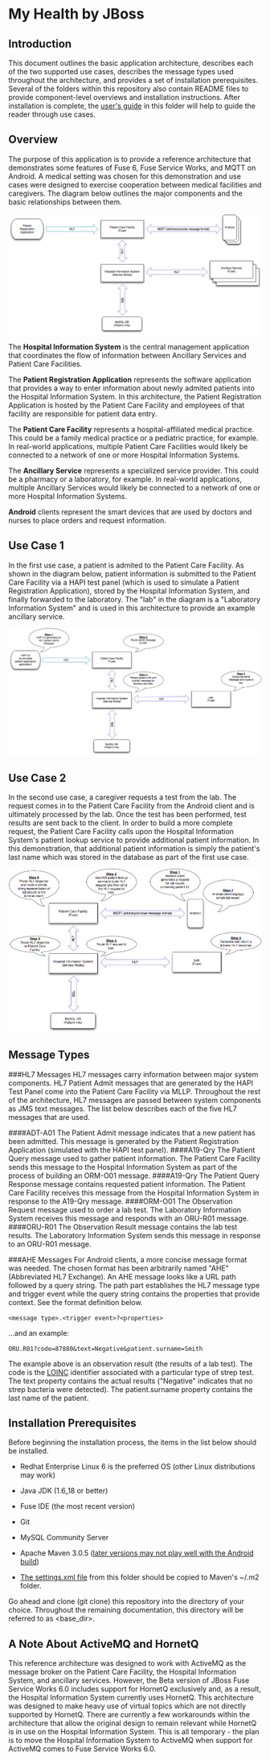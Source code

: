 My Health by JBoss
========
Introduction
--------
This document outlines the basic application architecture, describes each of the two supported use cases, describes the message types used throughout the architecture, and provides a set of installation prerequisites. Several of the folders within this repository also contain README files to provide component-level overviews and installation instructions. After installation is complete, the [user's guide](./UsersGuide.md) in this folder will help to guide the reader through use cases.

Overview
--------
The purpose of this application is to provide a reference architecture that demonstrates some features of Fuse 6, Fuse Service Works, and MQTT on Android. A medical setting was chosen for this demonstration and use cases were designed to exercise cooperation between medical facilities and caregivers. The diagram below outlines the major components and the basic relationships between them.


![Overview Image](./overview.png "Reference Architecture Overview")

The **Hospital Information System** is the central management application that coordinates the flow of information between Ancillary Services and Patient Care Facilities.

The **Patient Registration Application** represents the software application that provides a way to enter information about newly admited patients into the Hospital Information System. In this architecture, the Patient Registration Application is hosted by the Patient Care Facility and employees of that facility are responsible for patient data entry.

The **Patient Care Facility** represents a hospital-affiliated medical practice. This could be a family medical practice or a pediatric practice, for example. In real-world applications, multiple Patient Care Facilities would likely be connected to a network of one or more Hospital Information Systems.

The **Ancillary Service** represents a specialized service provider. This could be a pharmacy or a laboratory, for example. In real-world applications, multiple Ancillary Services would likely be connected to a network of one or more Hospital Information Systems.

**Android** clients represent the smart devices that are used by doctors and nurses to place orders and request information.




Use Case 1
--------
In the first use case, a patient is admited to the Patient Care Facility. As shown in the diagram below, patient information is submitted to the Patient Care Facility via a HAPI test panel (which is used to simulate a Patient Registration Application), stored by the Hospital Information System, and finally forwarded to the laboratory. The "lab" in the diagram is a "Laboratory Information System" and is used in this architecture to provide an example ancillary service.

![Use Case 1](./useCase1.png "Use Case 1")


Use Case 2
--------
In the second use case, a caregiver requests a test from the lab. The request comes in to the Patient Care Facility from the Android client and is ultimately processed by the lab. Once the test has been performed, test results are sent back to the client. In order to build a more complete request, the Patient Care Facility calls upon the Hospital Information System's patient lookup service to provide additional patient information. In this demonstration, that additional patient information is simply the patient's last name which was stored in the database as part of the first use case.

![Use Case 2](./useCase2.png "Use Case 2")


Message Types
--------
###HL7 Messages
HL7 messages carry information between major system components. HL7 Patient Admit messages that are generated by the HAPI Test Panel come into the Patient Care Facility via MLLP. Throughout the rest of the architecture, HL7 messages are passed between system components as JMS text messages. The list below describes each of the five HL7 messages that are used.

####ADT-A01
The Patient Admit message indicates that a new patient has been admitted. This message is generated by the Patient Registration Application (simulated with the HAPI test panel).
####A19-Qry
The Patient Query message used to gather patient information. The Patient Care Facility sends this message to the Hospital Information System as part of the process of building an ORM-O01 message.
####A19-Qry
The Patient Query Response message contains requested patient information. The Patient Care Facility receives this message from the Hospital Information System in response to the A19-Qry message.
####ORM-O01
The Observation Request message used to order a lab test. The Laboratory Information System receives this message and responds with an ORU-R01 message.
####ORU-R01
The Observation Result message contains the lab test results. The Laboratory Information System sends this message in response to an ORU-R01 message.



###AHE Messages
For Android clients, a more concise message format was needed. The chosen format has been arbitrarily named "AHE" (Abbreviated HL7 Exchange). An AHE message looks like a URL path followed by a query string. The path part establishes the HL7 message type and trigger event while the query string contains the properties that provide context. See the format definition below.

```
<message type>.<trigger event>?<properties>
```
...and an example:
```
ORU.R01?code=87880&text=Negative&patient.surname=Smith
```
The example above is an observation result (the results of a lab test). The code is the [LOINC](http://loinc.org/) identifier associated with a particular type of strep test. The text property contains the actual results ("Negative" indicates that no strep bacteria were detected). The patient.surname property contains the last name of the patient.


Installation Prerequisites
--------

Before beginning the installation process, the items in the list below should be installed.

* Redhat Enterprise Linux 6 is the preferred OS (other Linux distributions may work)

* Java JDK (1.6_18 or better)

* Fuse IDE (the most recent version)

* Git

* MySQL Community Server

* Apache Maven 3.0.5 ([later versions may not play well with the Android build](http://stackoverflow.com/questions/17293940/soap-enabler-maven-build-failure))

* [The settings.xml file](./settings.xml) from this folder should be copied to Maven's ~/.m2 folder.

Go ahead and clone (git clone) this repository into the directory of your choice. Throughout the remaining documentation, this directory will be referred to as \<base_dir\>.


A Note About ActiveMQ and HornetQ
--------
This reference architecture was designed to work with ActiveMQ as the message broker on the Patient Care Facility, the Hospital Information System, and ancillary services. However, the Beta version of JBoss Fuse Service Works 6.0 includes support for HornetQ exclusively and, as a result, the Hospital Information System currently uses HornetQ. This architecture was designed to make heavy use of virtual topics which are not directly supported by HornetQ. There are currently a few workarounds within the architecture that allow the original design to remain relevant while HornetQ is in use on the Hospital Information System. This is all temporary - the plan is to move the Hospital Information System to ActiveMQ when support for ActiveMQ comes to Fuse Service Works 6.0. 









